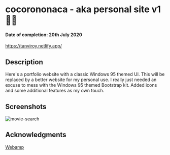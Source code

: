 # cocorononaca - aka personal site v1 🐉🌻
#### Date of completion: 20th July 2020
https://tanviroy.netlify.app/

## Description
Here's a portfolio website with a classic Windows 95 themed UI. This will be replaced by a better website for my personal use. I really just needed an excuse to mess with the Windows 95 themed Bootstrap kit. Added icons and some additional features as my own touch. 

## Screenshots
![movie-search](https://user-images.githubusercontent.com/61850850/85194310-f6260680-b2ea-11ea-9632-aa9835747c90.png)

## Acknowledgments
[Webamp](https://github.com/captbaritone/webamp)
